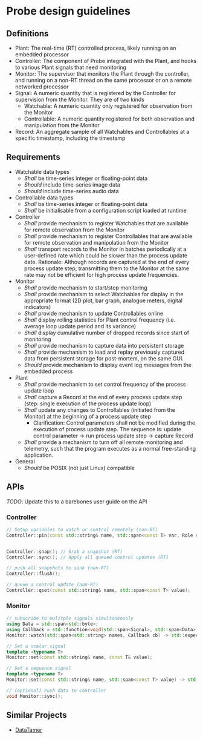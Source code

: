 # Probe design guidelines
 
## Definitions

- Plant: The real-time (RT) controlled process, likely running on an embedded processor  
- Controller: The component of Probe integrated with the Plant, and hooks to various Plant signals that need monitoring 
- Monitor: The supervisor that monitors the Plant through the controller, and running on a non-RT thread on the same processor or on a remote networked processor     
- Signal: A numeric quantity that is registered by the Controller for supervision from the Monitor. They are of two kinds
  - Watchable: A numeric quantity only registered for observation from the Monitor 
  - Controllable: A numeric quantity registered for both observation and manipulation from the Monitor
- Record: An aggregate sample of all Watchables and Controllables at a specific timestamp, including the timestamp

## Requirements

- Watchable data types
  - _Shall_ be time-series integer or floating-point data
  - _Should_ include time-series image data
  - _Should_ include time-series audio data
- Controllable data types 
  - _Shall_ be time-series integer or floating-point data
  - _Shall_ be initialisable from a configuration script loaded at runtime
- Controller 
  - _Shall_ provide mechanism to register Watchables that are available for remote observation from the Monitor
  - _Shall_ provide mechanism to register Controllables that are available for remote observation and manipulation from the Monitor
  - _Shall_ transport records to the Monitor in batches periodically at a user-defined rate which could be slower than the process update date. Rationale: Although records are captured at the end of every process update step, transmitting them to the Monitor at the same rate may not be efficient for high process update frequencies.   
- Monitor
  - _Shall_ provide mechanism to start/stop monitoring
  - _Shall_ provide mechanism to select Watchables for display in the appropriate format (2D plot, bar graph, analogue meters, digital indicators)
  - _Shall_ provide mechanism to update Controllables online
  - _Shall_ display rolling statistics for Plant control frequency (i.e. average loop update period and its variance)
  - _Shall_ display cumulative number of dropped records since start of monitoring 
  - _Shall_ provide mechanism to capture data into persistent storage
  - _Shall_ provide mechanism to load and replay previously captured data from persistent storage for post-mortem, on the same GUI.
  - _Should_ provide mechanism to display event log messages from the embedded process
- Plant
  - _Shall_ provide mechanism to set control frequency of the process update loop
  - _Shall_ capture a Record at the end of every process update step (step: single execution of the process update loop)
  - _Shall_ update any changes to Controllables (initiated from the Monitor) at the beginning of a process update step
    - Clarification: Control parameters shall not be modified during the execution of process update step. The sequence is: update control parameter -> run process update step -> capture Record
  - _Shall_ provide a mechanism to turn off all remote monitoring and telemetry, such that the program executes as a normal free-standing application. 
- General
  - _Should_ be POSIX (not just Linux) compatible

## APIs

_TODO_: Update this to a barebones user guide on the API

### Controller

```c++
// Setup variables to watch or control remotely (non-RT)
Controller::pin(const std::string& name, std::span<const T> var, Role role);


Controller::snap(); // Grab a snapshot (RT)
Controller::sync(); // Apply all queued control updates (RT)

// push all snapshots to sink (non-RT)
Controller::flush(); 

// queue a control update (non-RT)
Controller::qset(const std::string& name, std::span<const T> value); 
```

### Monitor

```c++
// subscribe to mulitple signals simultaneously
using Data = std::span<std::byte>;
using Callback = std::function<void(std::span<Signal>, std::span<Data>)>;
Monitor::watch(std::span<std::string> names, Callback cb) -> std::expected<void, Error>;

// Set a scalar signal 
template <typename T>
Monitor::set(const std::string& name, const T& value);

// Set a sequence signal
template <typename T>
Monitor::set(const std::string& name, std::span<const T> value) -> std::expected<void, Error>;

// (optional) Push data to controller
void Monitor::sync();
```

## Similar Projects

- [DataTamer](https://github.com/PickNikRobotics/data_tamer) 
